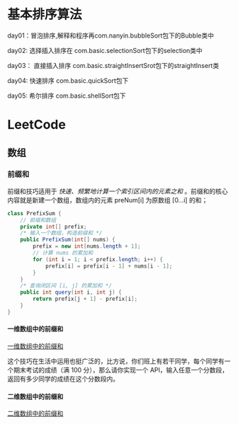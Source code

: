 # 基本排序算法

day01：冒泡排序,解释和程序再com.nanyin.bubbleSort包下的Bubble类中

day02: 选择插入排序在 com.basic.selectionSort包下的selection类中

day03： 直接插入排序 com.basic.straightInsertSrot包下的straightInsert类

day04: 快速排序 com.basic.quickSort包下

day05: 希尔排序 com.basic.shellSort包下

# LeetCode

## 数组

### 前缀和

前缀和技巧适用于 *快速、频繁地计算⼀个索引区间内的元素之和* 。前缀和的核心内容就是新建一个数组，数组内的元素 preNum[i] 为原数组 [0...i] 的和；

```java
class PrefixSum {
    // 前缀和数组
    private int[] prefix;
    /* 输入一个数组，构造前缀和 */
    public PrefixSum(int[] nums) {
        prefix = new int[nums.length + 1];
        // 计算 nums 的累加和
        for (int i = 1; i < prefix.length; i++) {
            prefix[i] = prefix[i - 1] + nums[i - 1];
        }
    }
    /* 查询闭区间 [i, j] 的累加和 */
    public int query(int i, int j) {
        return prefix[j + 1] - prefix[i];
    }
}
```

#### 一维数组中的前缀和

[一维数组中的前缀和](src/main/java/com/leetcode/v2/No303_Range_Sum_Query_Immutable/NumArray.java)

这个技巧在生活中运用也挺广泛的，比方说，你们班上有若干同学，每个同学有⼀个期末考试的成绩（满 100 分），那么请你实现⼀个 API，输⼊任意⼀个分数段，返回有多少同学的成绩在这个分数段内。

#### 二维数组中的前缀和

[二维数组中的前缀和](src/main/java/com/leetcode/v2/No304_Range_Sum_Query_2D_Immutable/NumMatrix.java)
